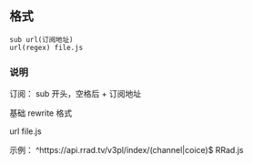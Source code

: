 
## 格式

```
sub url(订阅地址)
url(regex) file.js
```

### 说明

订阅：
sub 开头，空格后 + 订阅地址

基础 rewrite 格式

url file.js

示例：
^https://api\.rrad\.tv/v3pl/index/(channel|coice)$ RRad.js